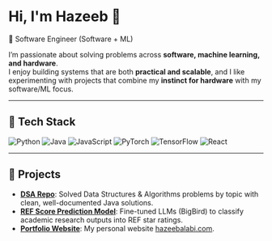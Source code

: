 # Hi, I'm Hazeeb 👋  

🚀 Software Engineer (Software + ML) 

I’m passionate about solving problems across **software, machine learning, and hardware**.  
I enjoy building systems that are both **practical and scalable**, and I like experimenting with projects that combine my **instinct for hardware** with my software/ML focus.  

---

## 🔧 Tech Stack
![Python](https://img.shields.io/badge/-Python-3776AB?style=flat&logo=python&logoColor=fff)  ![Java](https://img.shields.io/badge/-Java-007396?style=flat&logo=openjdk&logoColor=fff)  ![JavaScript](https://img.shields.io/badge/-JavaScript-F7DF1E?style=flat&logo=javascript&logoColor=000)   ![PyTorch](https://img.shields.io/badge/-PyTorch-EE4C2C?style=flat&logo=pytorch&logoColor=fff)  ![TensorFlow](https://img.shields.io/badge/-TensorFlow-FF6F00?style=flat&logo=tensorflow&logoColor=fff)  ![React](https://img.shields.io/badge/-React-61DAFB?style=flat&logo=react&logoColor=000) 

---

## 📌 Projects
- [**DSA Repo**](https://github.com/hzblabs/DSA-Repo): Solved Data Structures & Algorithms problems by topic with clean, well-documented Java solutions.  
- [**REF Score Prediction Model**](https://github.com/hzblabs/REF-Score-prediction-model): Fine-tuned LLMs (BigBird) to classify academic research outputs into REF star ratings.  
- [**Portfolio Website**](https://github.com/hzblabs/Portfolio-Website): My personal website [hazeebalabi.com](https://hazeebalabi.com).  
